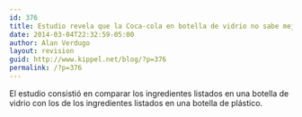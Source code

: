 ```yaml
---
id: 376
title: Estudio revela que la Coca-cola en botella de vidrio no sabe mejor
date: 2014-03-04T22:32:59-05:00
author: Alan Verdugo
layout: revision
guid: http://www.kippel.net/blog/?p=376
permalink: /?p=376
---
```

El estudio consistió en comparar los ingredientes listados en una botella de vidrio con los de los ingredientes listados en una botella de plástico.
